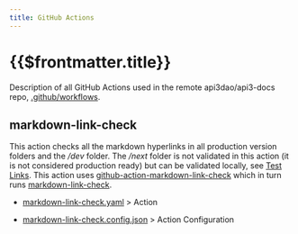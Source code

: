 ```yaml
---
title: GitHub Actions
---
```


# {{$frontmatter.title}}

<TocHeader />
<TOC class="table-of-contents" :include-level="[2,3]" />

Description of all GitHub Actions used in the remote api3dao/api3-docs repo, [.github/workflows](https://github.com/api3dao/api3-docs/tree/stage/.github/workflows).

## markdown-link-check

This action checks all the markdown hyperlinks in all production version folders and the */dev* folder. The */next* folder is not validated in this action (it is not considered production ready) but can be validated locally, see [Test Links](./deployment.md#markdown-link-check-optional). This action uses [github-action-markdown-link-check](https://github.com/gaurav-nelson/github-action-markdown-link-check) which in turn runs [markdown-link-check](https://github.com/tcort/markdown-link-check).

- [markdown-link-check.yaml](https://github.com/api3dao/api3-docs/blob/stage/.github/workflows/markdown-link-check.yaml) > Action

- [markdown-link-check.config.json](https://github.com/api3dao/api3-docs/blob/stage/.github/workflows/markdown-link-check.config.json) > Action Configuration
